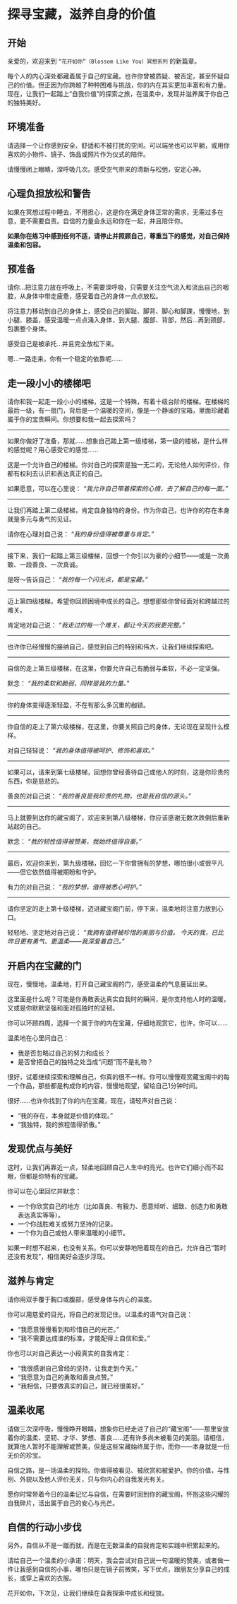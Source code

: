# 探寻宝藏，滋养自身的价值

## 开始

亲爱的，欢迎来到 `“花开如你”（Blossom Like You）冥想系列` 的新篇章。

每个人的内心深处都藏着属于自己的宝藏。也许你曾被质疑、被否定，甚至怀疑自己的价值。但正因为你跨越了种种困难与挑战，你的内在其实更加丰富和有力量。现在，让我们一起踏上“自我价值”的探索之旅，在温柔中，发现并滋养属于你自己的独特美好。

## 环境准备

请选择一个让你感到安全、舒适和不被打扰的空间。可以端坐也可以平躺，或用你喜欢的小物件、镜子、饰品或照片作为仪式的陪伴。

请慢慢闭上眼睛，深呼吸几次。感受空气带来的清新与松弛，安定心神。

## 心理负担放松和警告

如果在冥想过程中睡去，不用担心，这是你在满足身体正常的需求，无需过多在意，更不需要自责。自信的力量会永远和你在一起，并且陪伴你。

**如果你在练习中感到任何不适，请停止并照顾自己，尊重当下的感觉，对自己保持温柔和包容。**

## 预准备

请你…把注意力放在呼吸上，不需要深呼吸，只需要关注空气流入和流出自己的咽腔，从身体中带走疲惫，感受着自己的身体一点点放松。

将注意力移动到自己的身体上，感受自己的脚趾、脚背、脚心和脚踝，慢慢地，到小腿、膝盖，感受温暖一点点涌入身体，到大腿、腹部、背部，然后…再到颈部，包裹整个身体。

感受自己是被承托…并且完全放松下来。

嗯…一路走来，你有一个稳定的依靠呢……

## 走一段小小的楼梯吧

请你和我一起走一段小小的楼梯，这是一个特殊，有着十级台阶的楼梯。在楼梯的最后一级，有一扇门，背后是一个温暖的空间，像是一个静谧的宝箱，里面珍藏着属于你的宝贵瞬间。你想要和我一起去探索吗？

---

如果你做好了准备，那就……想象自己踏上第一级楼梯，第一级的楼梯，是什么样的感觉呢？用心感受它的感觉……

这是一个允许自己的楼梯。你对自己的探索是独一无二的，无论他人如何评价，你都有权利去认识和表达真正的自己。

如果愿意，可以在心里说：
*“我允许自己带着探索的心情，去了解自己的每一面。”*

---

让我们再踏上第二级楼梯，肯定自身独特的身份。作为你自己，也许你的存在本身就是多元与勇气的见证。

请你在心理对自己说：
*“我的身份值得被尊重与肯定。”*

---

接下来，我们一起踏上第三级楼梯，回想一个你引以为豪的小细节——或是一次勇敢、一段善良、一次真诚。

是呀～告诉自己：
*“我的每一个闪光点，都是宝藏。”*

---

迈上第四级楼梯，希望你回顾困境中成长的自己。想想那些你曾经面对和跨越过的难关。

肯定地对自己说：
*“我走过的每一个难关，都让今天的我更完整。”*

---

也许你已经慢慢的接纳自己，感觉到自己的特别和伟大，让我们继续探索吧。

---

自信的走上第五级楼梯，在这里，你要允许自己有脆弱与柔软，不必一定坚强。

默念：
*“我的柔软和脆弱，同样是我的力量。”*

---

你的身体变得逐渐轻盈，不在有那么多沉重的枷锁。

---

你自信的走上了第六级楼梯，在这里，你要关照自己的身体，无论现在呈现什么模样。

对自己轻轻说：
*“我的身体值得被呵护、修饰和喜欢。”*

---

如果可以，请来到第七级楼梯，回想你曾经善待自己或他人的时刻，这是你珍贵的东西，你是慈悲的。

善良的对自己说：
*“我的善良是我珍贵的礼物，也是我自信的源头。”*

---

马上就要到达你的藏宝阁了，欢迎来到第八级楼梯，你应该感谢无数次跌倒后重新站起的自己。

默念：
*“我的韧性值得被赞美，我始终值得自豪。”*

---

最后，欢迎你来到，第九级楼梯，回忆一下你曾拥有的梦想，哪怕很小或很平凡——但它依然值得被期盼和守护。

有力的对自己说：
*“我的梦想，值得被悉心呵护。”*

---

请你坚定的走上第十级楼梯，迈进藏宝阁门前，停下来，温柔地将注意力放到心口。

轻轻地、坚定地对自己说：
*“我拥有值得被珍惜的美丽与价值。*
*今天的我，已比昨日更有勇气、更温柔——我深爱着自己。”*

## 开启内在宝藏的门

现在，慢慢地，温柔地，打开自己藏宝阁的门，感受温柔的气息蔓延出来。

这里面是什么呢？可能是你勇敢表达真实自我时的瞬间，是你支持他人时的温暖，又或是你默默坚强和面对孤独时的坚韧。

你可以环顾四周，选择一个属于你的内在宝藏，仔细地观赏它，也许，你可以……

温柔地在心里问自己：

- 我是否忽略过自己的努力和成长？
- 是否曾把自己的独特之处当成“问题”而不是礼物？

很好，试着继续探索和理解自己，你真的很不一样。你可以慢慢观赏藏宝阁中的每一个作品，那些都是构成你的内容，慢慢地观望，留给自己1分钟时间。

很好……也许你找到了你的内在宝藏，现在，请轻声对自己说：

- “我的存在，本身就是价值的体现。”
- “我独特，我的旅程值得骄傲。”

## 发现优点与美好

这时，让我们再靠近一点，轻柔地回顾自己人生中的亮光。也许它们细小而不起眼，但都是你特有的宝藏。

你可以在心里回忆并默念：

- 一个你欣赏自己的地方（比如善良、有毅力、愿意倾听、细致、创造力和勇敢表达真实等等）。
- 一个你战胜难关或努力坚持的记录。
- 一个你为自己或他人带来温暖的小细节。

如果一时想不起来，也没有关系。你可以安静地陪着现在的自己，允许自己“暂时还没有发现”，相信美好会逐步浮现。

## 滋养与肯定

请你用双手覆于胸口或腹部，感受身体与内心的温度。

你可以用慈爱的目光，将自己的发现记住。以温柔的语气对自己说：

- “我愿意慢慢看到和珍惜自己的光芒。”
- “我不需要达成谁的标准，才能配得上自信和爱。”

你也可以对自己表达一小段真实的自我肯定：

- “我很感谢自己曾经的坚持，让我走到今天。”
- “我愿意为自己的勇敢和善良点赞。”
- “我相信，只要做真实的自己，就已经很美好。”

## 温柔收尾

请做三次深呼吸，慢慢睁开眼睛，想象你已经走进了自己的“藏宝阁”——那里安放着你的温柔、坚韧、才华、梦想、善良……还有许多尚未被看见的美丽。请相信，就算他人暂时不能理解或赞美，但是这些宝藏始终属于你，而你——本身就是一份无价的珍宝。

自信之路，是一场温柔的探险。你值得被看见、被欣赏和被爱护。你的价值，与性别、外貌以及他人评价无关，只与你内心的自我发光有关。

愿你时常带着今日的温柔记忆与自信，在需要时回到你的藏宝阁，怀抱这些闪耀的自我碎片，活出属于自己的安心与光芒。

## 自信的行动小步伐

另外，自信从不是一蹴而就，而是在无数温柔的自我肯定和实践中积累起来的。

请给自己一个温柔的小承诺：明天，我会尝试对自己说一句温暖的赞美，或者做一件让我感到自信的小事，哪怕只是在镜子前微笑，写下优点，跟朋友分享自己的成长，或穿上喜欢的衣服。

花开如你，下次见，让我们继续在自我探索中成长和绽放。
